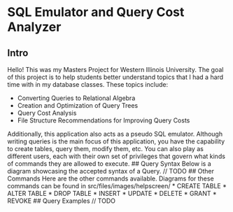 # SQL Emulator and Query Cost Analyzer
## Intro
Hello! This was my Masters Project for Western Illinois University. The goal of this project is to help
students better understand topics that I had a hard time with in my database classes. These topics include:
* Converting Queries to Relational Algebra
* Creation and Optimization of Query Trees
* Query Cost Analysis
* File Structure Recommendations for Improving Query Costs
<a/>
Additionally, this application also acts as a pseudo SQL emulator. Although writing queries is the main
focus of this application, you have the capability to create tables, query them, modify them, etc. You can
also play as different users, each with their own set of privileges that govern what kinds of commands
they are allowed to execute. 
## Query Syntax
Below is a diagram showcasing the accepted syntax of a Query.
// TODO
## Other Commands
Here are the other commands available. Diagrams for these commands can be found in src/files/images/helpscreen/
* CREATE TABLE
* ALTER TABLE
* DROP TABLE
* INSERT
* UPDATE
* DELETE
* GRANT
* REVOKE
## Query Examples
// TODO
